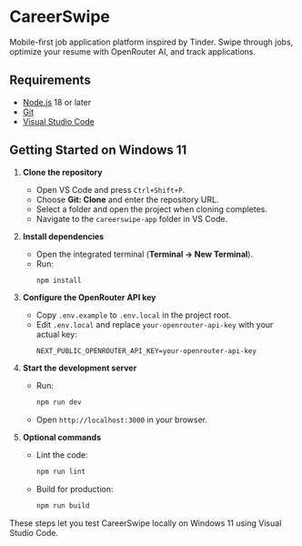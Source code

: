 # CareerSwipe

Mobile-first job application platform inspired by Tinder. Swipe through jobs, optimize your resume with OpenRouter AI, and track applications.

## Requirements

- [Node.js](https://nodejs.org/) 18 or later
- [Git](https://git-scm.com/)
- [Visual Studio Code](https://code.visualstudio.com/)

## Getting Started on Windows 11

1. **Clone the repository**
   - Open VS Code and press `Ctrl+Shift+P`.
   - Choose **Git: Clone** and enter the repository URL.
   - Select a folder and open the project when cloning completes.
   - Navigate to the `careerswipe-app` folder in VS Code.

2. **Install dependencies**
   - Open the integrated terminal (**Terminal → New Terminal**).
   - Run:
     ```bash
     npm install
     ```

3. **Configure the OpenRouter API key**
   - Copy `.env.example` to `.env.local` in the project root.
   - Edit `.env.local` and replace `your-openrouter-api-key` with your actual key:
     ```
     NEXT_PUBLIC_OPENROUTER_API_KEY=your-openrouter-api-key
     ```

4. **Start the development server**
   - Run:
     ```bash
     npm run dev
     ```
   - Open `http://localhost:3000` in your browser.

5. **Optional commands**
   - Lint the code:
     ```bash
     npm run lint
     ```
   - Build for production:
     ```bash
     npm run build
     ```

These steps let you test CareerSwipe locally on Windows 11 using Visual Studio Code.
